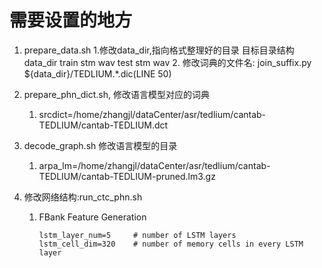 # 需要设置的地方
1. prepare_data.sh
   1.修改data_dir,指向格式整理好的目录
       目标目录结构
       data_dir
        train
            stm
            wav
        test
            stm
            wav
    2. 修改词典的文件名:
       join_suffix.py ${data_dir}/TEDLIUM.*.dic(LINE 50)
       
2. prepare_phn_dict.sh, 修改语言模型对应的词典
   1. srcdict=/home/zhangjl/dataCenter/asr/tedlium/cantab-TEDLIUM/cantab-TEDLIUM.dct
   
3. decode_graph.sh 修改语言模型的目录
   1. arpa_lm=/home/zhangjl/dataCenter/asr/tedlium/cantab-TEDLIUM/cantab-TEDLIUM-pruned.lm3.gz

4. 修改网络结构:run_ctc_phn.sh
   1. FBank Feature Generation 
      ```
      lstm_layer_num=5     # number of LSTM layers                                                                                    
      lstm_cell_dim=320    # number of memory cells in every LSTM layer 
      ```
